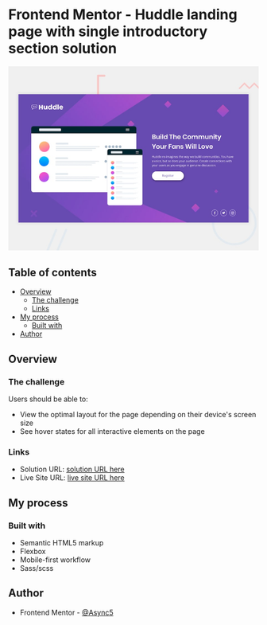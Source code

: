 # Frontend Mentor - Huddle landing page with single introductory section solution

![Design](./design/desktop-preview.jpg)

## Table of contents

- [Overview](#overview)
  - [The challenge](#the-challenge)
  - [Links](#links)
- [My process](#my-process)
  - [Built with](#built-with)
- [Author](#author)

## Overview

### The challenge

Users should be able to:

- View the optimal layout for the page depending on their device's screen size
- See hover states for all interactive elements on the page

### Links

- Solution URL: [solution URL here](https://www.frontendmentor.io/solutions/huddle-landing-page-with-single-introductory-section-with-htmlsass-LanCO4JwR)
- Live Site URL: [live site URL here](https://angry-pare-f1d216.netlify.app/)

## My process

### Built with

- Semantic HTML5 markup
- Flexbox
- Mobile-first workflow
- Sass/scss

## Author

<!-- - Website - [Add your name here](https://www.your-site.com) -->

- Frontend Mentor - [@Async5](https://www.frontendmentor.io/profile/async5)

